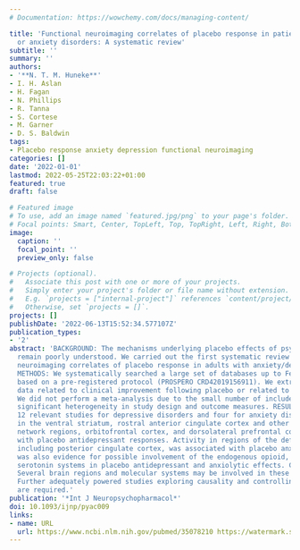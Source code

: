 ```yaml
---
# Documentation: https://wowchemy.com/docs/managing-content/

title: 'Functional neuroimaging correlates of placebo response in patients with depressive
  or anxiety disorders: A systematic review'
subtitle: ''
summary: ''
authors:
- '**N. T. M. Huneke**'
- I. H. Aslan
- H. Fagan
- N. Phillips
- R. Tanna
- S. Cortese
- M. Garner
- D. S. Baldwin
tags:
- Placebo response anxiety depression functional neuroimaging
categories: []
date: '2022-01-01'
lastmod: 2022-05-25T22:03:22+01:00
featured: true
draft: false

# Featured image
# To use, add an image named `featured.jpg/png` to your page's folder.
# Focal points: Smart, Center, TopLeft, Top, TopRight, Left, Right, BottomLeft, Bottom, BottomRight.
image:
  caption: ''
  focal_point: ''
  preview_only: false

# Projects (optional).
#   Associate this post with one or more of your projects.
#   Simply enter your project's folder or file name without extension.
#   E.g. `projects = ["internal-project"]` references `content/project/deep-learning/index.md`.
#   Otherwise, set `projects = []`.
projects: []
publishDate: '2022-06-13T15:52:34.577107Z'
publication_types:
- '2'
abstract: 'BACKGROUND: The mechanisms underlying placebo effects of psychotropic drugs
  remain poorly understood. We carried out the first systematic review of functional
  neuroimaging correlates of placebo response in adults with anxiety/depressive disorders.
  METHODS: We systematically searched a large set of databases up to February 2021
  based on a pre-registered protocol (PROSPERO CRD42019156911). We extracted neuroimaging
  data related to clinical improvement following placebo or related to placebo mechanisms.
  We did not perform a meta-analysis due to the small number of included studies and
  significant heterogeneity in study design and outcome measures. RESULTS: We found
  12 relevant studies for depressive disorders and four for anxiety disorders. Activity
  in the ventral striatum, rostral anterior cingulate cortex and other default mode
  network regions, orbitofrontal cortex, and dorsolateral prefrontal cortex correlated
  with placebo antidepressant responses. Activity in regions of the default mode network,
  including posterior cingulate cortex, was associated with placebo anxiolysis. There
  was also evidence for possible involvement of the endogenous opioid, dopamine and
  serotonin systems in placebo antidepressant and anxiolytic effects. CONCLUSIONS:
  Several brain regions and molecular systems may be involved in these placebo effects.
  Further adequately powered studies exploring causality and controlling for confounders
  are required.'
publication: '*Int J Neuropsychopharmacol*'
doi: 10.1093/ijnp/pyac009
links:
- name: URL
  url: https://www.ncbi.nlm.nih.gov/pubmed/35078210 https://watermark.silverchair.com/pyac009.pdf?token=AQECAHi208BE49Ooan9kkhW_Ercy7Dm3ZL_9Cf3qfKAc485ysgAAAtcwggLTBgkqhkiG9w0BBwagggLEMIICwAIBADCCArkGCSqGSIb3DQEHATAeBglghkgBZQMEAS4wEQQMXDfvzGwSSbGYFlBcAgEQgIICipbdKOHBfzu6TEM_9IX6JP69fjx6YRgc_qOrWQERc0iWPLc0SMisIOABhVkOvksHyHFefJGEIJuLGoZ2BzA37zUFa-cUnifLs_fi6T6YHfaO97OYyS8DHPEKfbGb5itonryzMDo_V7SSXtBQQvBDk77QGlGLbsYd-lGTYJ7bBF70NV7EaW_ziV8wMAtNMsk9AJklP8nDO2NJQlEFqPC6c05OQyTQRJrNwiFyJSpTaYMPYxNs5Gf0v3GvQOgOB6XxJXCNKDyB6LyP_v5BoCNLq7FN-qDQcFUSYvBixWAscxSooj-IiZV2ciV4GueE1ROZrOpyWBsKECVxnpuJILBo9kW27-yJAk0GUPjCLU2dmRQMErYr8eVaApk-AWmt87HWoH_ZZG4errHANkqfIcz0wOwsZu_bf0I05qeZ3Y3UQ4HoVus4BnbasYpiZ0nGycnaeL4TKXNGqKnK6--_DoyG-zhvkAtsEEoH55hDqEPGbCXldsYn3YkxVc84XWGSs2di-Itg7d3vhNOv3oTZjoDPAmLVNlZ608OTolBzdJFvviA2bTDVefdjsC_G29hFVlTKZjxZ0lrjmJNH9L8IMtYTlMEluKhMB7ZKpBcrZFXlScEoAJrgT0kuk3_1xhKjlc0ZKAVW2Z1p12LAtJIK4d0jrZwoo_MurC_l8w46uskFUiifbkQWc_xG4zi37oR8nzqZRGmO1K3d5N9FUN6sriw7jcJPICoGE1mMg_1JPGZWMY3TAT2BPmH2nx8YGNbb0RDfhlyE547ybmIJ1BQ7FncdPK4oI-LVWYdeQ28fQ4aykuk18PxpAWniGyA24BjESBfOqX6vNdrIaV-9EH8zgFqzIg88EIqkT-X_Civv
---
```

